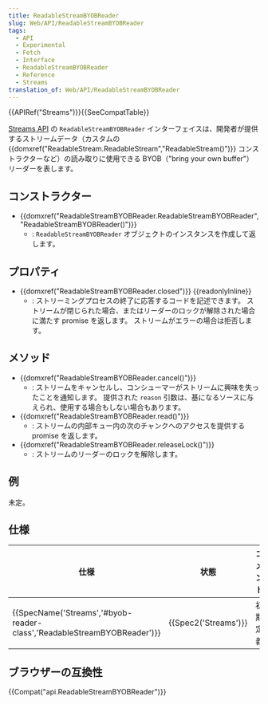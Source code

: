 ```yaml
---
title: ReadableStreamBYOBReader
slug: Web/API/ReadableStreamBYOBReader
tags:
  - API
  - Experimental
  - Fetch
  - Interface
  - ReadableStreamBYOBReader
  - Reference
  - Streams
translation_of: Web/API/ReadableStreamBYOBReader
---
```

{{APIRef("Streams")}}{{SeeCompatTable}}

[Streams API](/ja/docs/Web/API/Streams_API) の `ReadableStreamBYOBReader` インターフェイスは、開発者が提供するストリームデータ（カスタムの {{domxref("ReadableStream.ReadableStream","ReadableStream()")}} コンストラクターなど）の読み取りに使用できる BYOB（"bring your own buffer"）リーダーを表します。

## コンストラクター

- {{domxref("ReadableStreamBYOBReader.ReadableStreamBYOBReader", "ReadableStreamBYOBReader()")}}
  - : `ReadableStreamBYOBReader` オブジェクトのインスタンスを作成して返します。

## プロパティ

- {{domxref("ReadableStreamBYOBReader.closed")}} {{readonlyInline}}
  - : ストリーミングプロセスの終了に応答するコードを記述できます。 ストリームが閉じられた場合、またはリーダーのロックが解除された場合に満たす promise を返します。 ストリームがエラーの場合は拒否します。

## メソッド

- {{domxref("ReadableStreamBYOBReader.cancel()")}}
  - : ストリームをキャンセルし、コンシューマーがストリームに興味を失ったことを通知します。 提供された `reason` 引数は、基になるソースに与えられ、使用する場合もしない場合もあります。
- {{domxref("ReadableStreamBYOBReader.read()")}}
  - : ストリームの内部キュー内の次のチャンクへのアクセスを提供する promise を返します。
- {{domxref("ReadableStreamBYOBReader.releaseLock()")}}
  - : ストリームのリーダーのロックを解除します。

## 例

未定。

## 仕様

| 仕様                                                                                             | 状態                         | コメント |
| ------------------------------------------------------------------------------------------------ | ---------------------------- | -------- |
| {{SpecName('Streams','#byob-reader-class','ReadableStreamBYOBReader')}} | {{Spec2('Streams')}} | 初期定義 |

## ブラウザーの互換性

{{Compat("api.ReadableStreamBYOBReader")}}
